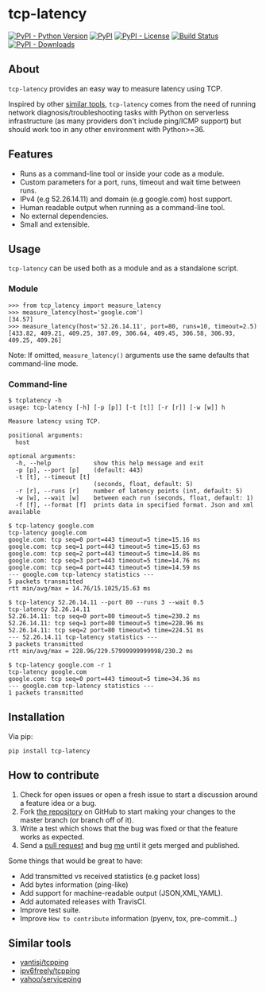 # tcp-latency
[![PyPI - Python Version](https://img.shields.io/pypi/pyversions/tcp-latency.svg)](https://pypi.org/project/tcp-latency/)
[![PyPI](https://img.shields.io/pypi/v/tcp-latency.svg)](https://pypi.org/project/tcp-latency/)
[![PyPI - License](https://img.shields.io/pypi/l/tcp-latency.svg)](https://github.com/dgzlopes/tcp-latency/blob/master/LICENSE.md)
[![Build Status](https://travis-ci.org/dgzlopes/tcp-latency.svg?branch=master)](https://travis-ci.org/dgzlopes/tcp-latency)
[![PyPI - Downloads](https://img.shields.io/pypi/dm/tcp-latency)](https://pypistats.org/packages/tcp-latency)
## About
`tcp-latency` provides an easy way to measure latency using TCP.

Inspired by other [similar tools](#similar-tools), `tcp-latency` comes from the need of running network diagnosis/troubleshooting tasks with Python on serverless infrastructure (as many providers don't include ping/ICMP support) but should work too in any other environment with Python>=36.
## Features
- Runs as a command-line tool or inside your code as a module.
- Custom parameters for a port, runs, timeout and wait time between runs.
- IPv4 (e.g 52.26.14.11) and domain (e.g google.com) host support.
- Human readable output when running as a command-line tool.
- No external dependencies.
- Small and extensible.
## Usage
`tcp-latency` can be used both as a module and as a standalone script.

### Module
```
>>> from tcp_latency import measure_latency
>>> measure_latency(host='google.com')
[34.57]
>>> measure_latency(host='52.26.14.11', port=80, runs=10, timeout=2.5)
[433.82, 409.21, 409.25, 307.09, 306.64, 409.45, 306.58, 306.93, 409.25, 409.26]
```
Note: If omitted, `measure_latency()` arguments use the same defaults that command-line mode.
### Command-line
```
$ tcplatency -h
usage: tcp-latency [-h] [-p [p]] [-t [t]] [-r [r]] [-w [w]] h

Measure latency using TCP.

positional arguments:
  host

optional arguments:
  -h, --help            show this help message and exit
  -p [p], --port [p]    (default: 443)
  -t [t], --timeout [t]
                        (seconds, float, default: 5)
  -r [r], --runs [r]    number of latency points (int, default: 5)
  -w [w], --wait [w]    between each run (seconds, float, default: 1)
  -f [f], --format [f]  prints data in specified format. Json and xml available
```
```
$ tcp-latency google.com
tcp-latency google.com
google.com: tcp seq=0 port=443 timeout=5 time=15.16 ms
google.com: tcp seq=1 port=443 timeout=5 time=15.63 ms
google.com: tcp seq=2 port=443 timeout=5 time=14.86 ms
google.com: tcp seq=3 port=443 timeout=5 time=14.76 ms
google.com: tcp seq=4 port=443 timeout=5 time=14.59 ms
--- google.com tcp-latency statistics ---
5 packets transmitted
rtt min/avg/max = 14.76/15.1025/15.63 ms

$ tcp-latency 52.26.14.11 --port 80 --runs 3 --wait 0.5
tcp-latency 52.26.14.11
52.26.14.11: tcp seq=0 port=80 timeout=5 time=230.2 ms
52.26.14.11: tcp seq=1 port=80 timeout=5 time=228.96 ms
52.26.14.11: tcp seq=2 port=80 timeout=5 time=224.51 ms
--- 52.26.14.11 tcp-latency statistics ---
3 packets transmitted
rtt min/avg/max = 228.96/229.57999999999998/230.2 ms

$ tcp-latency google.com -r 1
tcp-latency google.com
google.com: tcp seq=0 port=443 timeout=5 time=34.36 ms
--- google.com tcp-latency statistics ---
1 packets transmitted
```

## Installation
Via pip:
```
pip install tcp-latency
```
## How to contribute
1. Check for open issues or open a fresh issue to start a discussion around a feature idea or a bug.
2. Fork [the repository](https://github.com/dgzlopes/tcp-latency) on GitHub to start making your changes to the master branch (or branch off of it).
3. Write a test which shows that the bug was fixed or that the feature works as expected.
4. Send a [pull request](https://help.github.com/en/articles/creating-a-pull-request-from-a-fork) and bug [me](https://github.com/dgzlopes) until it gets merged and published.

Some things that would be great to have:
- Add transmitted vs received statistics (e.g packet loss)
- Add bytes information (ping-like)
- Add support for machine-readable output (JSON,XML,YAML).
- Add automated releases with TravisCI.
- Improve test suite.
- Improve `How to contribute` information (pyenv, tox, pre-commit...)

## Similar tools
- [yantisj/tcpping](https://github.com/yantisj/tcpping)
- [ipv6freely/tcpping](https://github.com/ipv6freely/tcpping)
- [yahoo/serviceping](https://github.com/yahoo/serviceping)
